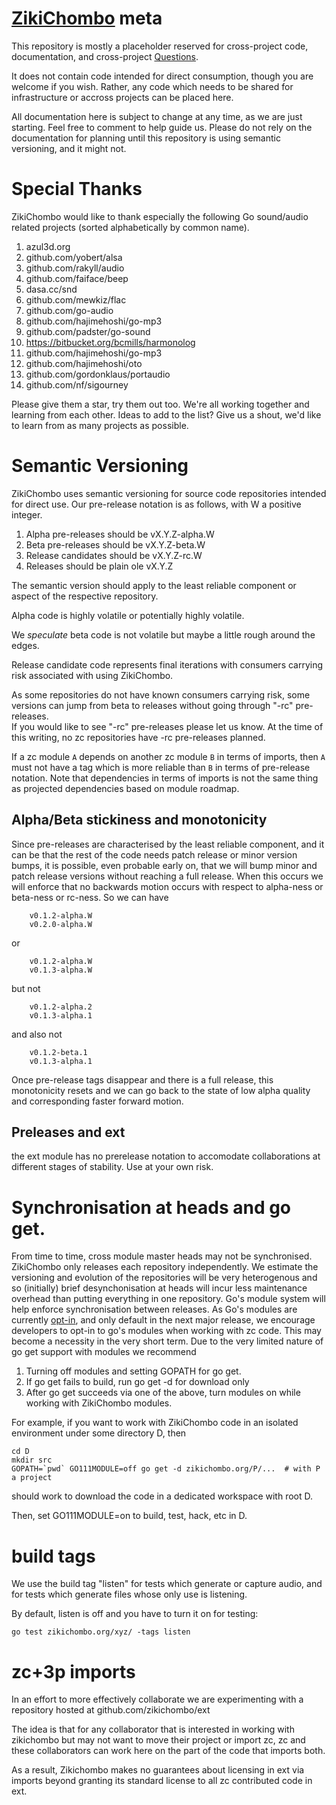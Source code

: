 # [ZikiChombo](http://zikichombo.org) meta
This repository is mostly a placeholder reserved for cross-project code,
documentation, and cross-project [Questions](https://github.com/zikichombo/meta/issues/1).

It does not contain code intended for direct consumption, though you are welcome if 
you wish.  Rather, any code which needs to be shared for infrastructure or accross
projects can be placed here.

All documentation here is subject to change at any time, as we are just starting.  Feel free
to comment to help guide us.  Please do not rely on the documentation for planning 
until this repository is using semantic versioning, and it might not.

# Special Thanks
ZikiChombo would like to thank especially the following Go sound/audio related projects
(sorted alphabetically by common name).
1. azul3d.org
1. github.com/yobert/alsa
1. github.com/rakyll/audio
1. github.com/faiface/beep
1. dasa.cc/snd
1. github.com/mewkiz/flac
1. github.com/go-audio
1. github.com/hajimehoshi/go-mp3
1. github.com/padster/go-sound
1. https://bitbucket.org/bcmills/harmonolog
1. github.com/hajimehoshi/go-mp3
1. github.com/hajimehoshi/oto
1. github.com/gordonklaus/portaudio
1. github.com/nf/sigourney

Please give them a star, try them out too. We're all working together and
learning from each other.  Ideas to add to the list?  Give us a shout, we'd
like to learn from as many projects as possible.

# Semantic Versioning
ZikiChombo uses semantic versioning for source code repositories intended for direct
use.  Our pre-release notation is as follows, with W a positive integer.

1. Alpha pre-releases should be vX.Y.Z-alpha.W
1. Beta pre-releases should be vX.Y.Z-beta.W
1. Release candidates should be vX.Y.Z-rc.W
1. Releases should be plain ole vX.Y.Z

The semantic version should apply to the least reliable component or aspect of the respective
repository.

Alpha code is highly volatile or potentially highly volatile.

We _speculate_ beta code is not volatile but maybe a little rough around the edges.

Release candidate code represents final iterations with consumers carrying 
risk associated with using ZikiChombo. 

As some repositories do not have known consumers carrying risk, some versions
can jump from beta to releases without going through "-rc" pre-releases.  
If you would like to see "-rc" pre-releases please let us know.  At the time of 
this writing, no zc repositories have -rc pre-releases planned.

If a zc module `A` depends on another zc module `B` in terms of imports, then 
`A` must not have a tag which is more reliable than `B` in terms of pre-release
notation. Note that dependencies in terms of imports is not the same thing 
as projected dependencies based on module roadmap.

## Alpha/Beta stickiness and monotonicity
Since pre-releases are characterised by the least reliable component,
and it can be that the rest of the code needs patch release or minor
version bumps, it is possible, even probable early on, that we will bump 
minor and patch release versions without reaching a full release.  When
this occurs we will enforce that no backwards motion occurs with respect
to alpha-ness or beta-ness or rc-ness.  So we can have

```
    v0.1.2-alpha.W
    v0.2.0-alpha.W
```

or 

```
    v0.1.2-alpha.W
    v0.1.3-alpha.W
```

but not 

```
    v0.1.2-alpha.2
    v0.1.3-alpha.1
```

and also not

```
    v0.1.2-beta.1
    v0.1.3-alpha.1
```

Once pre-release tags disappear and there is a full release, this monotonicity 
resets and we can go back to the state of low alpha quality and corresponding
faster forward motion.

## Preleases and ext
the ext module has no prerelease notation to accomodate collaborations at 
different stages of stability.  Use at your own risk.


# Synchronisation at heads and go get.
From time to time, cross module master heads may not be synchronised.
ZikiChombo only releases each repository independently.  We estimate the
versioning and evolution of the repositories will be very heterogenous and so
(initially) brief desynchonisation at heads will incur less maintenance
overhead than putting everything in one repository. Go's module system will
help enforce synchronisation between releases.  As Go's modules are currently
[opt-in](https://golang.org/cmd/go/#hdr-Preliminary_module_support), and only
default in the next major release, we encourage developers to opt-in to go's
modules when working with zc code.  This may become a necessity in the very
short term.  Due to the very limited nature of go get support with modules
we recommend

1. Turning off modules and setting GOPATH for go get.
1. If go get fails to build, run go get -d for download only
1. After go get succeeds via one of the above, turn modules on
while working with ZikiChombo modules. 

For example, if you want to work with ZikiChombo code in an isolated
environment under some directory D, then

```
cd D
mkdir src
GOPATH=`pwd` GO111MODULE=off go get -d zikichombo.org/P/...  # with P a project
```

should work to download the code in a dedicated workspace with root D.

Then, set GO111MODULE=on to build, test, hack, etc in D.

# build tags
We use the build tag "listen" for tests which generate or capture audio,
and for tests which generate files whose only use is listening.

By default, listen is off and you have to turn it on for testing:
```
go test zikichombo.org/xyz/ -tags listen
```

# zc+3p imports
In an effort to more effectively collaborate
we are experimenting with a repository hosted at 
github.com/zikichombo/ext

The idea is that for any collaborator that is interested in working with zikichombo
but may not want to move their project or import zc, zc and these collaborators can work here
on the part of the code that imports both.

As a result, Zikichombo makes no guarantees about licensing in ext via 
imports beyond granting its standard license to all zc contributed code in 
ext.



